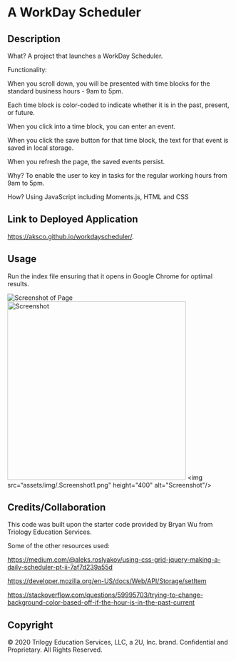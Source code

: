 # A WorkDay Scheduler

## Description 
What? 
A project that launches a WorkDay Scheduler. 

Functionality:

When you scroll down, you will be presented with time blocks for the standard business hours - 9am to 5pm.

Each time block is color-coded to indicate whether it is in the past, present, or future.

When you click into a time block, you can enter an event.

When you click the save button for that time block, the text for that event is saved in local storage. 

When you refresh the page, the saved events persist.

Why? 
To enable the user to key in tasks for the regular working hours 
from 9am to 5pm. 

How? Using JavaScript including Moments.js, HTML and CSS

## Link to Deployed Application

https://aksco.github.io/workdayscheduler/.

## Usage

Run the index file ensuring that it opens in Google Chrome for optimal results.

![Screenshot of Page](assets/img/.Screenshot1.png)
<img src="assets/img/.Screenshot1.png" height="400" alt="Screenshot"/> <img src=“assets/img/.Screenshot1.png" height="400" alt="Screenshot"/>

## Credits/Collaboration

This code was built upon the starter code provided by Bryan Wu from Triology Education Services.

Some of the other resources used:

https://medium.com/@aleks.roslyakov/using-css-grid-jquery-making-a-daily-scheduler-pt-ii-7af7d239a55d

https://developer.mozilla.org/en-US/docs/Web/API/Storage/setItem

https://stackoverflow.com/questions/59995703/trying-to-change-background-color-based-off-if-the-hour-is-in-the-past-current

## Copyright

© 2020 Trilogy Education Services, LLC, a 2U, Inc. brand. Confidential and Proprietary. All Rights Reserved.
